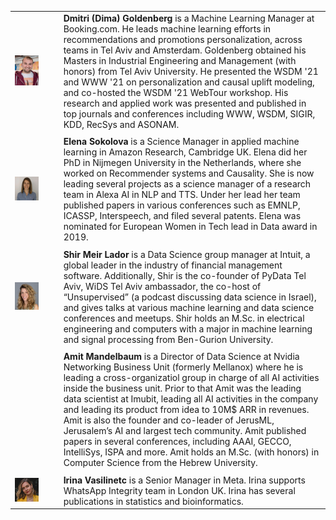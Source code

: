 <div markdown="1" class="div_main">

| | |
|:--- |:---|
|<img width="60%" src="images/Dima_Goldenberg.jpeg"/> | **Dmitri (Dima) Goldenberg** is a Machine Learning Manager at Booking.com. He leads machine learning efforts in recommendations and promotions personalization, across teams in Tel Aviv and Amsterdam. Goldenberg obtained his Masters in Industrial Engineering and Management (with honors) from Tel Aviv University. He presented the WSDM '21 and WWW '21 on personalization and causal uplift modeling, and co-hosted the WSDM '21 WebTour workshop. His research and applied work was presented and published in top journals and conferences including WWW, WSDM, SIGIR, KDD, RecSys and ASONAM. |
| | | 
| <img width="60%" src="images/elena_photo.jpeg"/> | **Elena Sokolova** is a Science Manager in applied machine learning in Amazon Research, Cambridge UK. Elena did her PhD in Nijmegen University in the Netherlands, where she worked on Recommender systems and Causality. She is now leading several projects as a science manager of a research team in Alexa AI in NLP and TTS. Under her lead her team published papers in various conferences such as EMNLP, ICASSP, Interspeech, and filed several patents. Elena was nominated for European Women in Tech lead in Data award in 2019.|
| | |
| <img width="60%" src="images/shir_photo.JPG"/> | **Shir Meir Lador** is a Data Science group manager at Intuit, a global leader in the industry of financial management software. Additionally, Shir is the co-founder of PyData Tel Aviv, WiDS Tel Aviv ambassador, the co-host of “Unsupervised” (a podcast discussing data science in Israel), and gives talks at various machine learning and data science conferences and meetups. Shir holds an M.Sc. in electrical engineering and computers with a major in machine learning and signal processing from Ben-Gurion University.|
| | |
| |**Amit Mandelbaum** is a Director of Data Science at Nvidia Networking Business Unit (formerly Mellanox) where he is leading a cross-organizatiol group in charge of all AI activities inside the business unit. Prior to that Amit was the leading data scientist at Imubit, leading all AI activities in the company and leading its product from idea to 10M$ ARR in revenues. Amit is also the founder and co-leader of JerusML, Jerusalem’s AI and largest tech community. Amit published papers in several conferences, including AAAI, GECCO, IntelliSys, ISPA and more. Amit holds an M.Sc. (with honors) in Computer Science from the Hebrew University. |
| | |
| <img width="60%" src="images/irina.jpeg"/>  | **Irina Vasilinetc** is a Senior Manager in Meta. Irina supports WhatsApp Integrity team in London UK. Irina has several publications in statistics and bioinformatics. |

</div>
